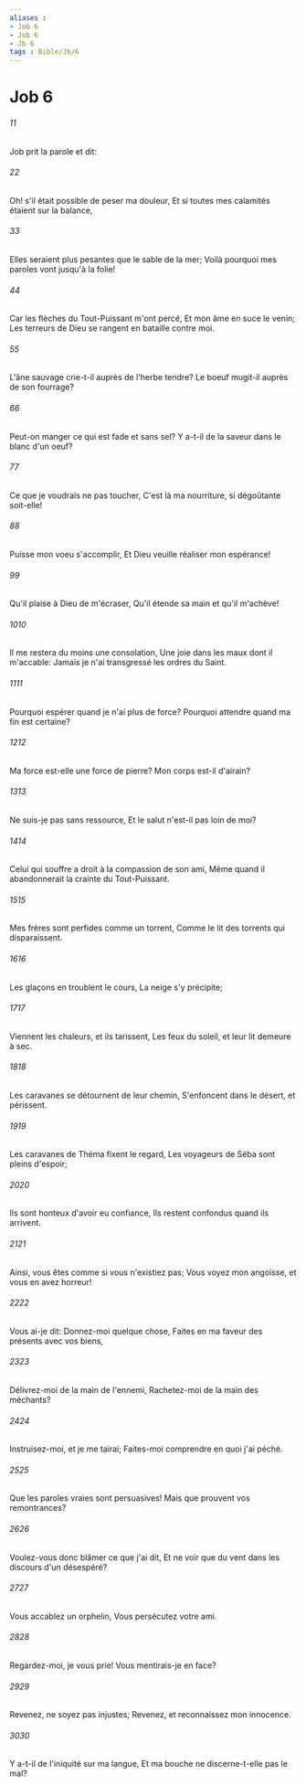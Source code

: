 ```yaml
---
aliases : 
- Job 6
- Job 6
- Jb 6
tags : Bible/Jb/6
---
```


# Job 6

###### 11
Job prit la parole et dit:
###### 22
Oh! s'il était possible de peser ma douleur, Et si toutes mes calamités étaient sur la balance,
###### 33
Elles seraient plus pesantes que le sable de la mer; Voilà pourquoi mes paroles vont jusqu'à la folie!
###### 44
Car les flèches du Tout-Puissant m'ont percé, Et mon âme en suce le venin; Les terreurs de Dieu se rangent en bataille contre moi.
###### 55
L'âne sauvage crie-t-il auprès de l'herbe tendre? Le boeuf mugit-il auprès de son fourrage?
###### 66
Peut-on manger ce qui est fade et sans sel? Y a-t-il de la saveur dans le blanc d'un oeuf?
###### 77
Ce que je voudrais ne pas toucher, C'est là ma nourriture, si dégoûtante soit-elle!
###### 88
Puisse mon voeu s'accomplir, Et Dieu veuille réaliser mon espérance!
###### 99
Qu'il plaise à Dieu de m'écraser, Qu'il étende sa main et qu'il m'achève!
###### 1010
Il me restera du moins une consolation, Une joie dans les maux dont il m'accable: Jamais je n'ai transgressé les ordres du Saint.
###### 1111
Pourquoi espérer quand je n'ai plus de force? Pourquoi attendre quand ma fin est certaine?
###### 1212
Ma force est-elle une force de pierre? Mon corps est-il d'airain?
###### 1313
Ne suis-je pas sans ressource, Et le salut n'est-il pas loin de moi?
###### 1414
Celui qui souffre a droit à la compassion de son ami, Même quand il abandonnerait la crainte du Tout-Puissant.
###### 1515
Mes frères sont perfides comme un torrent, Comme le lit des torrents qui disparaissent.
###### 1616
Les glaçons en troublent le cours, La neige s'y précipite;
###### 1717
Viennent les chaleurs, et ils tarissent, Les feux du soleil, et leur lit demeure à sec.
###### 1818
Les caravanes se détournent de leur chemin, S'enfoncent dans le désert, et périssent.
###### 1919
Les caravanes de Théma fixent le regard, Les voyageurs de Séba sont pleins d'espoir;
###### 2020
Ils sont honteux d'avoir eu confiance, Ils restent confondus quand ils arrivent.
###### 2121
Ainsi, vous êtes comme si vous n'existiez pas; Vous voyez mon angoisse, et vous en avez horreur!
###### 2222
Vous ai-je dit: Donnez-moi quelque chose, Faites en ma faveur des présents avec vos biens,
###### 2323
Délivrez-moi de la main de l'ennemi, Rachetez-moi de la main des méchants?
###### 2424
Instruisez-moi, et je me tairai; Faites-moi comprendre en quoi j'ai péché.
###### 2525
Que les paroles vraies sont persuasives! Mais que prouvent vos remontrances?
###### 2626
Voulez-vous donc blâmer ce que j'ai dit, Et ne voir que du vent dans les discours d'un désespéré?
###### 2727
Vous accablez un orphelin, Vous persécutez votre ami.
###### 2828
Regardez-moi, je vous prie! Vous mentirais-je en face?
###### 2929
Revenez, ne soyez pas injustes; Revenez, et reconnaissez mon innocence.
###### 3030
Y a-t-il de l'iniquité sur ma langue, Et ma bouche ne discerne-t-elle pas le mal?

